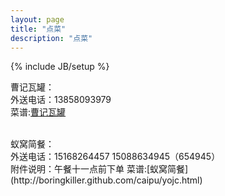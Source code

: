 ```yaml
---
layout: page
title: "点菜"
description: "点菜"
---
```

{% include JB/setup %}

曹记瓦罐：<br/>
外送电话：13858093979<br/>
菜谱:[曹记瓦罐](http://boringkiller.github.com/caipu/cjwg.html)

<br/>
蚁窝简餐：<br/>
外送电话：15168264457 15088634945（654945）<br/>
附件说明：午餐十一点前下单
菜谱:[蚁窝简餐](http://boringkiller.github.com/caipu/yojc.html)

